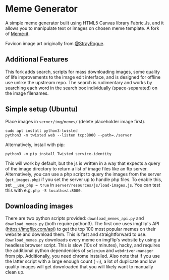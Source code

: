 # Meme Generator
A simple meme generator built using HTML5 Canvas library Fabric.Js, and it allows you to manipulate text or images on chosen meme template. A fork of [Meme-it](https://github.com/Abd3lwahab/Meme-It).

Favicon image art originally from [@StrayRogue](http://twitter.com/strayrogue).

## Additional Features
This fork adds search, scripts for mass downloading images, some quality of life improvements to the image edit interface, and is designed for offline use unlike the upstream repo. The search is rudimentary and works by searching each word in the search box individually (space-separated) on the image filenames.

## Simple setup (Ubuntu)
Place images in `server/img/memes/` (delete placeholder image first).
```
sudo apt install python3-twisted
python3 -m twisted web --listen tcp:8000 --path=./server
```
Alternatively, install with pip:
```
python3 -m pip install Twisted service-identity
```
This will work by default, but the js is written in a way that expects a query
of the image directory to return a list of image files like an ftp server.
Alternatively, you can use a php script to query the images from the server
(`get_images.php`) if you set the server up to handle php files. To enable
this, set `__use_php = true` in `server/resources/js/load-images.js`. You can
test this with e.g. `php -S localhost:8000`.


## Downloading images
There are two python scripts provided: `download_memes_api.py` and `download_memes.py` (both require python3). The first one uses imgflip's API (https://imgflip.com/api) to get the top 100 most popular memes on their website and download them. This is fast and straightforward to use. `download_memes.py` downloads every meme on imgflip's website by using a headless browser script. This is slow (10s of minutes), hacky, and requires the additional python dependencies of `selenium` and `webdriver-manager` from pip. Additionally, you need chrome installed. Also note that if you use the latter script with a large enough count (`-n`), a lot of duplicate and low quality images will get downloaded that you will likely want to manually clean up.